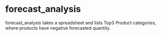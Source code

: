 # forecast_analysis
forecast_analysis takes a spreadsheet and lists Top3 Product categories, where products have negative forecasted quantity.
